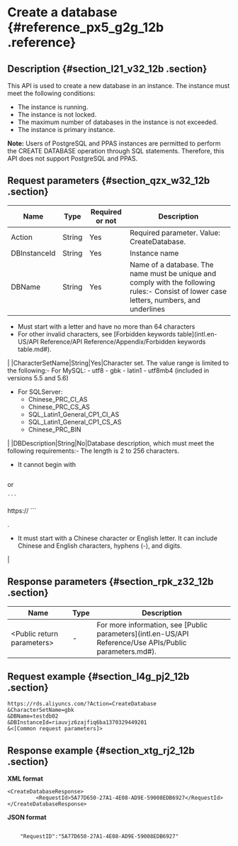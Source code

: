 # Create a database {#reference_px5_g2g_12b .reference}

## Description {#section_l21_v32_12b .section}

This API is used to create a new database in an instance. The instance must meet the following conditions:

-   The instance is running.
-   The instance is not locked.
-   The maximum number of databases in the instance is not exceeded.
-   The instance is primary instance.

**Note:** Users of PostgreSQL and PPAS instances are permitted to perform the CREATE DATABASE operation through SQL statements. Therefore, this API does not support PostgreSQL and PPAS.

## Request parameters {#section_qzx_w32_12b .section}

|Name|Type|Required or not|Description|
|----|----|---------------|-----------|
|Action|String|Yes|Required parameter. Value: CreateDatabase.|
|DBInstanceId|String|Yes|Instance name|
|DBName|String|Yes|Name of a database. The name must be unique and comply with the following rules:-   Consist of lower case letters, numbers, and underlines
-   Must start with a letter and have no more than 64 characters
-   For other invalid characters, see [Forbidden keywords table](intl.en-US/API Reference/API Reference/Appendix/Forbidden keywords table.md#).

|
|CharacterSetName|String|Yes|Character set. The value range is limited to the following:-   For MySQL:
    -   utf8
    -   gbk
    -   latin1
    -   utf8mb4 \(included in versions 5.5 and 5.6\)
-   For SQLServer:
    -   Chinese\_PRC\_CI\_AS
    -   Chinese\_PRC\_CS\_AS
    -   SQL\_Latin1\_General\_CP1\_CI\_AS
    -   SQL\_Latin1\_General\_CP1\_CS\_AS
    -   Chinese\_PRC\_BIN

|
|DBDescription|String|No|Database description, which must meet the following requirements:-   The length is 2 to 256 characters.
-   It cannot begin with

    ```

    ```

or

    ```
https://
    ```

.

-   It must start with a Chinese character or English letter. It can include Chinese and English characters, hyphens \(-\), and digits.

|

## Response parameters {#section_rpk_z32_12b .section}

|Name|Type|Description|
|----|----|-----------|
|<Public return parameters\>|-|For more information, see [Public parameters](intl.en-US/API Reference/Use APIs/Public parameters.md#).|

## Request example {#section_l4g_pj2_12b .section}

```
https://rds.aliyuncs.com/?Action=CreateDatabase
&CharacterSetName=gbk
&DBName=testdb02
&DBInstanceId=riauvjz6zajfiq6ba1370329449201
&<[Common request parameters]>
```

## Response example {#section_xtg_rj2_12b .section}

**XML format**

```
<CreateDatabaseResponse>
         <RequestId>5A77D650-27A1-4E08-AD9E-59008EDB6927</RequestId>
</CreateDatabaseResponse>
```

**JSON format**

```

    "RequestID":"5A77D650-27A1-4E08-AD9E-59008EDB6927"
  
```

